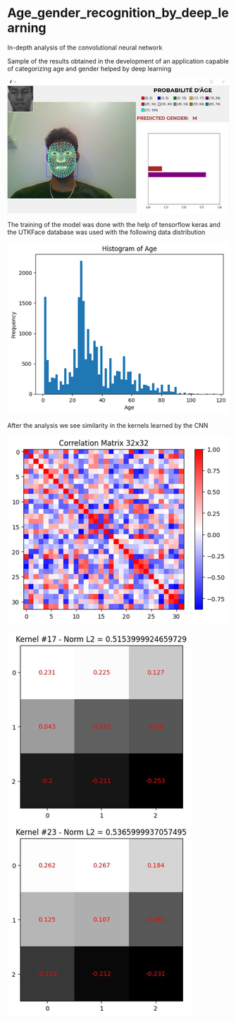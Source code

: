 # Age_gender_recognition_by_deep_learning
In-depth analysis of the convolutional neural network

Sample of the results obtained in the development of an application capable of categorizing age and gender helped by deep learning

![result](Img/Probabilidad.png)

The training of the model was done with the help of tensorflow keras and the UTKFace database was used with the following data distribution

![distribution](Img/Database%20distribition.png)

After the analysis we see similarity in the kernels learned by the CNN

![correlation](Img/modelo1_correlacion32x32.png)

![1](Img/kernel_17.jpg)![2](Img/kernel_23.jpg)
